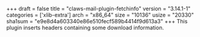 +++
draft = false
title = "claws-mail-plugin-fetchinfo"
version = "3.14.1-1"
categories = ['xlib-extra']
arch = "x86_64"
size = "10136"
usize = "20330"
sha1sum = "e9e8d4a603340e86e510fecf589b4414f9d613a3"
+++
This plugin inserts headers containing some download information.